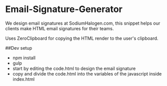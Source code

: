 # Email-Signature-Generator
We design email signatures at SodiumHalogen.com, this snippet helps our clients make HTML email signatures for their teams.

Uses ZeroClipboard for copying the HTML render to the user's clipboard.

##Dev setup
- npm install
- gulp
- start by editing the code.html to design the email signature
- copy and divide the code.html into the variables of the javascript inside index.html